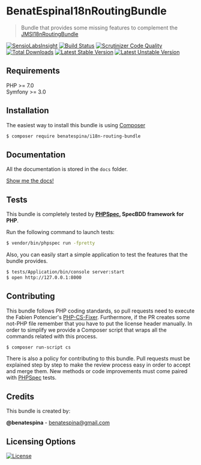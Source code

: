 # BenatEspinaI18nRoutingBundle
> Bundle that provides some missing features to complement the [JMSI18nRoutingBundle][1]

[![SensioLabsInsight](https://insight.sensiolabs.com/projects/76bfad5f-e980-4307-9830-5b900c33b45c/mini.png)](https://insight.sensiolabs.com/projects/76bfad5f-e980-4307-9830-5b900c33b45c)
[![Build Status](https://travis-ci.org/benatespina/I18nRoutingBundle.svg?branch=master)](https://travis-ci.org/benatespina/I18nRoutingBundle)
[![Scrutinizer Code Quality](https://scrutinizer-ci.com/g/benatespina/I18nRoutingBundle/badges/quality-score.png?b=master)](https://scrutinizer-ci.com/g/benatespina/I18nRoutingBundle/?branch=master)
[![Total Downloads](https://poser.pugx.org/benatespina/i18n-routing-bundle/downloads)](https://packagist.org/packages/benatespina/i18n-routing-bundle)
[![Latest Stable Version](https://poser.pugx.org/benatespina/i18n-routing-bundle/v/stable.svg)](https://packagist.org/packages/benatespina/i18n-routing-bundle)
[![Latest Unstable Version](https://poser.pugx.org/benatespina/i18n-routing-bundle/v/unstable.svg)](https://packagist.org/packages/benatespina/i18n-routing-bundle)

## Requirements
PHP >= 7.0</br>
Symfony >= 3.0

## Installation
The easiest way to install this bundle is using [Composer][2]
```bash
$ composer require benatespina/i18n-routing-bundle
```

## Documentation
All the documentation is stored in the `docs` folder.

[Show me the docs!](I18nRoutingBundle/docs/index.md)

## Tests
This bundle is completely tested by **[PHPSpec][3], SpecBDD framework for PHP**.

Run the following command to launch tests:
```bash
$ vendor/bin/phpspec run -fpretty
```
Also, you can easily start a simple application to test the features that the bundle provides.
```bash
$ tests/Application/bin/console server:start
$ open http://127.0.0.1:8000
```

## Contributing
This bundle follows PHP coding standards, so pull requests need to execute the Fabien Potencier's [PHP-CS-Fixer][4].
Furthermore, if the PR creates some not-PHP file remember that you have to put the license header manually. In order
to simplify we provide a Composer script that wraps all the commands related with this process.
```bash
$ composer run-script cs
```

There is also a policy for contributing to this bundle. Pull requests must be explained step by step to make the
review process easy in order to accept and merge them. New methods or code improvements must come paired with
[PHPSpec][3] tests.

## Credits
This bundle is created by:
>
**@benatespina** - [benatespina@gmail.com](mailto:benatespina@gmail.com)

## Licensing Options
[![License](https://poser.pugx.org/benatespina/i18n-routing-bundle/license.svg)](https://github.com/benatespina/I18nRoutingBundle/blob/master/LICENSE)

[1]: http://jmsyst.com/bundles/JMSI18nRoutingBundle
[2]: http://getcomposer.org
[3]: http://www.phpspec.net/en/stable/
[4]: http://cs.sensiolabs.org/
